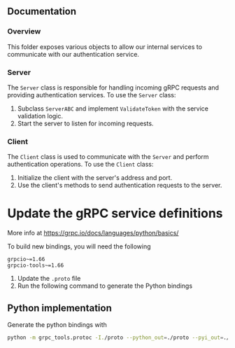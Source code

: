## Documentation

### Overview
This folder exposes various objects to allow our internal services to communicate with our authentication service.

### Server
The `Server` class is responsible for handling incoming gRPC requests and providing authentication services. To use the `Server` class:
1. Subclass `ServerABC` and implement `ValidateToken` with the service validation logic.
2. Start the server to listen for incoming requests.

### Client
The `Client` class is used to communicate with the `Server` and perform authentication operations. To use the `Client` class:
1. Initialize the client with the server's address and port.
2. Use the client's methods to send authentication requests to the server.

# Update the gRPC service definitions
More info at https://grpc.io/docs/languages/python/basics/

To build new bindings, you will need the following 
```
grpcio~=1.66
grpcio-tools~=1.66
```

1. Update the `.proto` file
2. Run the following command to generate the Python bindings
## Python implementation

Generate the python bindings with
```bash
python -m grpc_tools.protoc -I./proto --python_out=./proto --pyi_out=./proto --grpc_python_out=./proto ./proto/<filename>.proto
```